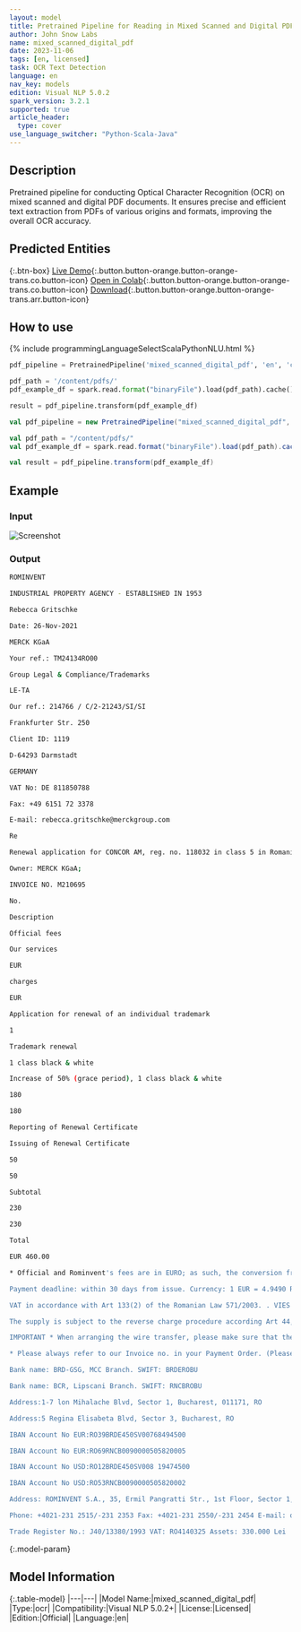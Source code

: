 ```yaml
---
layout: model
title: Pretrained Pipeline for Reading in Mixed Scanned and Digital PDF Documents
author: John Snow Labs
name: mixed_scanned_digital_pdf
date: 2023-11-06
tags: [en, licensed]
task: OCR Text Detection
language: en
nav_key: models
edition: Visual NLP 5.0.2
spark_version: 3.2.1
supported: true
article_header:
  type: cover
use_language_switcher: "Python-Scala-Java"
---
```


## Description

Pretrained pipeline for conducting Optical Character Recognition (OCR) on mixed scanned and digital PDF documents. It ensures precise and efficient text extraction from PDFs of various origins and formats, improving the overall OCR accuracy.

## Predicted Entities

{:.btn-box}
[Live Demo](https://demo.johnsnowlabs.com/ocr/PP_MIXED_SCANNED_DIGITAL_PDF/){:.button.button-orange.button-orange-trans.co.button-icon}
[Open in Colab](https://github.com/JohnSnowLabs/spark-ocr-workshop/blob/master/tutorials/SparkOcrPretrainedPipelinesMixedScannedDigitalPdf.ipynb){:.button.button-orange.button-orange-trans.co.button-icon}
[Download](https://s3.amazonaws.com/auxdata.johnsnowlabs.com/clinical/ocr/mixed_scanned_digital_pdf_en_4.3.4_3.0_1679597686000.zip){:.button.button-orange.button-orange-trans.arr.button-icon}

## How to use

<div class="tabs-box" markdown="1">
{% include programmingLanguageSelectScalaPythonNLU.html %}

```python
pdf_pipeline = PretrainedPipeline('mixed_scanned_digital_pdf', 'en', 'clinical/ocr')

pdf_path = '/content/pdfs/'
pdf_example_df = spark.read.format("binaryFile").load(pdf_path).cache()

result = pdf_pipeline.transform(pdf_example_df)
```
```scala
val pdf_pipeline = new PretrainedPipeline("mixed_scanned_digital_pdf", "en", "clinical/ocr")

val pdf_path = "/content/pdfs/"
val pdf_example_df = spark.read.format("binaryFile").load(pdf_path).cache()

val result = pdf_pipeline.transform(pdf_example_df)
```
</div>

## Example

### Input
![Screenshot](/assets/images/examples_ocr/pp_printed.jpg)

### Output
```bash
ROMINVENT

INDUSTRIAL PROPERTY AGENCY - ESTABLISHED IN 1953

Rebecca Gritschke

Date: 26-Nov-2021

MERCK KGaA

Your ref.: TM24134RO00

Group Legal & Compliance/Trademarks

LE-TA

Our ref.: 214766 / C/2-21243/SI/SI

Frankfurter Str. 250

Client ID: 1119

D-64293 Darmstadt

GERMANY

VAT No: DE 811850788

Fax: +49 6151 72 3378

E-mail: rebecca.gritschke@merckgroup.com

Re

Renewal application for CONCOR AM, reg. no. 118032 in class 5 in Romania.

Owner: MERCK KGaA;

INVOICE NO. M210695

No.

Description

Official fees

Our services

EUR

charges

EUR

Application for renewal of an individual trademark

1

Trademark renewal

1 class black & white

Increase of 50% (grace period), 1 class black & white

180

180

Reporting of Renewal Certificate

Issuing of Renewal Certificate

50

50

Subtotal

230

230

Total

EUR 460.00

* Official and Rominvent's fees are in EURO; as such, the conversion from EURO to USD will generate amounts with decimal places.

Payment deadline: within 30 days from issue. Currency: 1 EUR = 4.9490 RON. published on 2021-11-25

VAT in accordance with Art 133(2) of the Romanian Law 571/2003. . VIES consultation number: WAPIAAAAX1 bnp!ICx

The supply is subject to the reverse charge procedure according Art 44, 196 of the Council Directive 2006/112/EC.

IMPORTANT * When arranging the wire transfer, please make sure that the bank charges are debited to your account.

* Please always refer to our Invoice no. in your Payment Order. (Please also send a remittance advice with all payments)

Bank name: BRD-GSG, MCC Branch. SWIFT: BRDEROBU

Bank name: BCR, Lipscani Branch. SWIFT: RNCBROBU

Address:1-7 lon Mihalache Blvd, Sector 1, Bucharest, 011171, RO

Address:5 Regina Elisabeta Blvd, Sector 3, Bucharest, RO

IBAN Account No EUR:RO39BRDE450SV00768494500

IBAN Account No EUR:RO69RNCB0090000505820005

IBAN Account No USD:RO12BRDE450SV008 19474500

IBAN Account No USD:RO53RNCB0090000505820002

Address: ROMINVENT S.A., 35, Ermil Pangratti Str., 1st Floor, Sector 1, Bucharest 011882, ROMANIA

Phone: +4021-231 2515/-231 2353 Fax: +4021-231 2550/-231 2454 E-mail: office@rominvent.ro Internet: www.rominvent.ro

Trade Register No.: J40/13380/1993 VAT: RO4140325 Assets: 330.000 Lei
```

{:.model-param}
## Model Information

{:.table-model}
|---|---|
|Model Name:|mixed_scanned_digital_pdf|
|Type:|ocr|
|Compatibility:|Visual NLP 5.0.2+|
|License:|Licensed|
|Edition:|Official|
|Language:|en|
